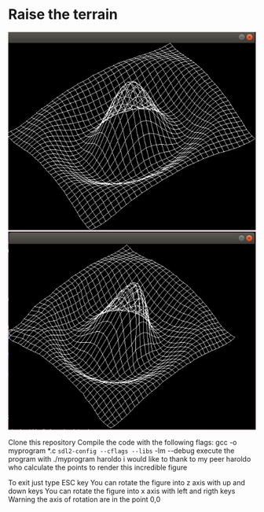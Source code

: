 # Raise the terrain

![alt text](https://github.com/Fermec28/Raise_the_terrain/blob/master/images/isometric.png)
![alt text](https://github.com/Fermec28/Raise_the_terrain/blob/master/images/move.png)

Clone this repository
Compile the code with the following flags:
	gcc -o myprogram *.c `sdl2-config --cflags --libs` -lm --debug
execute the program with
	./myprogram haroldo
i would like to thank to my peer haroldo who calculate the points to render this incredible figure

To exit just type ESC  key
You can rotate the figure into z axis with up and down keys
You can rotate the figure into x axis with left and rigth keys
Warning the axis of rotation are in the point 0,0